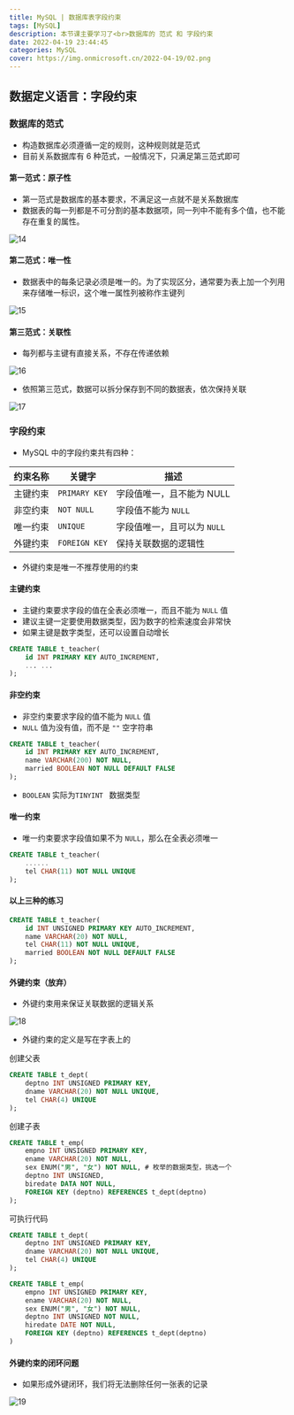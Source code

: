 ```yaml
---
title: MySQL | 数据库表字段约束
tags: [MySQL]
description: 本节课主要学习了<br>数据库的 范式 和 字段约束
date: 2022-04-19 23:44:45
categories: MySQL
cover: https://img.onmicrosoft.cn/2022-04-19/02.png
---
```


## 数据定义语言：字段约束

### 数据库的范式

- 构造数据库必须遵循一定的规则，这种规则就是范式
- 目前关系数据库有 6 种范式，一般情况下，只满足第三范式即可

#### 第一范式：原子性

- 第一范式是数据库的基本要求，不满足这一点就不是关系数据库
- 数据表的每一列都是不可分割的基本数据项，同一列中不能有多个值，也不能存在重复的属性。

![14](https://img.onmicrosoft.cn/2022-04-19/14.png)

#### 第二范式：唯一性

- 数据表中的每条记录必须是唯一的。为了实现区分，通常要为表上加一个列用来存储唯一标识，这个唯一属性列被称作主键列

![15](https://img.onmicrosoft.cn/2022-04-19/15.png)

#### 第三范式：关联性

- 每列都与主键有直接关系，不存在传递依赖

![16](https://img.onmicrosoft.cn/2022-04-19/16.png)

- 依照第三范式，数据可以拆分保存到不同的数据表，依次保持关联

![17](https://img.onmicrosoft.cn/2022-04-19/17.png)

### 字段约束

- MySQL 中的字段约束共有四种：

| 约束名称 | 关键字        | 描述                        |
| -------- | ------------- | --------------------------- |
| 主键约束 | `PRIMARY KEY` | 字段值唯一，且不能为 NULL   |
| 非空约束 | `NOT NULL`    | 字段值不能为 `NULL`         |
| 唯一约束 | `UNIQUE`      | 字段值唯一，且可以为 `NULL` |
| 外键约束 | `FOREIGN KEY` | 保持关联数据的逻辑性        |

- 外键约束是唯一不推荐使用的约束

#### 主键约束

- 主键约束要求字段的值在全表必须唯一，而且不能为 `NULL` 值
- 建议主键一定要使用数据类型，因为数字的检索速度会非常快
- 如果主键是数字类型，还可以设置自动增长

```SQL
CREATE TABLE t_teacher(
	id INT PRIMARY KEY AUTO_INCREMENT,
	... ...
);
```

#### 非空约束

- 非空约束要求字段的值不能为 `NULL` 值
- `NULL` 值为没有值，而不是  `""` 空字符串

```SQL
CREATE TABLE t_teacher(
	id INT PRIMARY KEY AUTO_INCREMENT,
	name VARCHAR(200) NOT NULL,
	married BOOLEAN NOT NULL DEFAULT FALSE
);
```

- `BOOLEAN` 实际为`TINYINT ` 数据类型

#### 唯一约束

- 唯一约束要求字段值如果不为 `NULL`，那么在全表必须唯一

```SQL
CREATE TABLE t_teacher(
	......
	tel CHAR(11) NOT NULL UNIQUE
);
```

#### 以上三种的练习

```SQL
CREATE TABLE t_teacher(
	id INT UNSIGNED PRIMARY KEY AUTO_INCREMENT,
	name VARCHAR(20) NOT NULL,
	tel CHAR(11) NOT NULL UNIQUE,
	married BOOLEAN NOT NULL DEFAULT FALSE
);	
```

#### 外键约束（放弃）

- 外键约束用来保证关联数据的逻辑关系

![18](https://img.onmicrosoft.cn/2022-04-19/18.png)

- 外键约束的定义是写在字表上的

创建父表

```SQL
CREATE TABLE t_dept(
	deptno INT UNSIGNED PRIMARY KEY,
	dname VARCHAR(20) NOT NULL UNIQUE,
	tel CHAR(4) UNIQUE
);
```

创建子表

```SQL
CREATE TABLE t_emp(
	empno INT UNSIGNED PRIMARY KEY,
	ename VARCHAR(20) NOT NULL,
	sex ENUM("男", "女") NOT NULL, # 枚举的数据类型，挑选一个
	deptno INT UNSIGNED,
	biredate DATA NOT NULL,
	FOREIGN KEY (deptno) REFERENCES t_dept(deptno)
);
```

可执行代码

```SQL
CREATE TABLE t_dept(
	deptno INT UNSIGNED PRIMARY KEY,
	dname VARCHAR(20) NOT NULL UNIQUE,
	tel CHAR(4) UNIQUE
);

CREATE TABLE t_emp(
	empno INT UNSIGNED PRIMARY KEY,
	ename VARCHAR(20) NOT NULL,
	sex ENUM("男", "女") NOT NULL,
	deptno INT UNSIGNED NOT NULL,
	hiredate DATE NOT NULL,
	FOREIGN KEY (deptno) REFERENCES t_dept(deptno)
)
```

#### 外键约束的闭环问题

- 如果形成外键闭环，我们将无法删除任何一张表的记录

![19](https://img.onmicrosoft.cn/2022-04-19/19.png)

